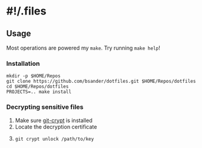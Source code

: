 # #!/.files

## Usage

Most operations are powered my `make`. Try running `make help`!

### Installation

```shell
mkdir -p $HOME/Repos
git clone https://github.com/bsander/dotfiles.git $HOME/Repos/dotfiles
cd $HOME/Repos/dotfiles
PROJECTS=.. make install
```

### Decrypting sensitive files
1. Make sure [git-crypt](https://github.com/AGWA/git-crypt) is installed
2. Locate the decryption certificate
3. ```shell
   git crypt unlock /path/to/key
	 ```
